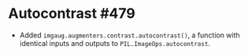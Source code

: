 # Autocontrast #479

* Added `imgaug.augmenters.contrast.autocontrast()`, a function with identical
  inputs and outputs to `PIL.ImageOps.autocontrast`.
